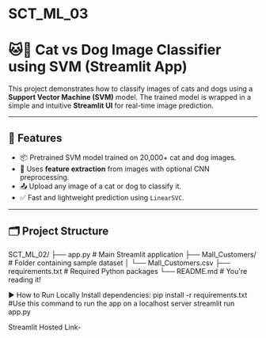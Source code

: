 # SCT_ML_03
# 🐱🐶 Cat vs Dog Image Classifier using SVM (Streamlit App)

This project demonstrates how to classify images of cats and dogs using a **Support Vector Machine (SVM)** model. The trained model is wrapped in a simple and intuitive **Streamlit UI** for real-time image prediction.

---

## 🚀 Features

- 📦 Pretrained SVM model trained on 20,000+ cat and dog images.
- 🧠 Uses **feature extraction** from images with optional CNN preprocessing.
- 📤 Upload any image of a cat or dog to classify it.
- ✅ Fast and lightweight prediction using `LinearSVC`.

---

## 🗂️ Project Structure

SCT_ML_02/
├── app.py # Main Streamlit application
├── Mall_Customers/ # Folder containing sample dataset
│ └── Mall_Customers.csv
├── requirements.txt # Required Python packages
└── README.md # You're reading it!



▶️ How to Run Locally
Install dependencies:
pip install -r requirements.txt
#Use this command to run the app on a localhost server
streamlit run app.py

Streamlit Hosted Link- 